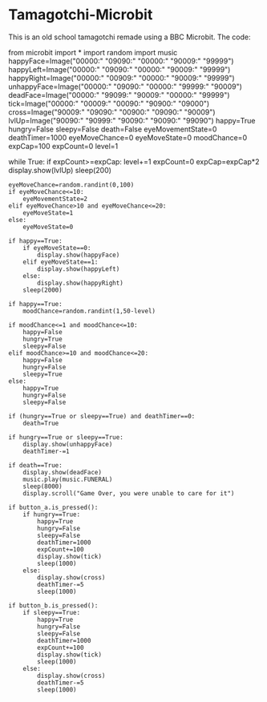 # Tamagotchi-Microbit
This is an old school tamagotchi remade using a BBC Microbit. 
The code:                     

from microbit import *
import random
import music
happyFace=Image("00000:"
                "09090:"
                "00000:"
                "90009:"
                "99999")
happyLeft=Image("00000:"
                "09090:"
                "00000:"
                "90009:"
                "99999")
happyRight=Image("00000:"
                 "00909:"
                 "00000:"
                 "90009:"
                 "99999")
unhappyFace=Image("00000:"
              "09090:"
              "00000:"
              "99999:"
              "90009")
deadFace=Image("00000:"
               "99099:"
               "90009:"
               "00000:"
               "99999")
tick=Image("00000:"
           "00009:"
           "00090:"
           "90900:"
           "09000")
cross=Image("90009:"
            "09090:"
            "00900:"
            "09090:"
            "90009")
lvlUp=Image("90090:"
            "90999:"
            "90090:"
            "90090:"
            "99090")
happy=True
hungry=False
sleepy=False
death=False
eyeMovementState=0
deathTimer=1000
eyeMoveChance=0
eyeMoveState=0
moodChance=0
expCap=100
expCount=0
level=1

while True:
    if expCount>=expCap:
        level+=1
        expCount=0
        expCap=expCap*2
        display.show(lvlUp)
        sleep(200)

    eyeMoveChance=random.randint(0,100)
    if eyeMoveChance<=10:
        eyeMovementState=2
    elif eyeMoveChance>10 and eyeMoveChance<=20:
        eyeMoveState=1
    else:
        eyeMoveState=0
    
    if happy==True:
        if eyeMoveState==0:
            display.show(happyFace)
        elif eyeMoveState==1:
            display.show(happyLeft)
        else:
            display.show(happyRight)
        sleep(2000)

    if happy==True:
        moodChance=random.randint(1,50-level)
    
    if moodChance<=1 and moodChance<=10:
        happy=False
        hungry=True
        sleepy=False
    elif moodChance>=10 and moodChance<=20:
        happy=False
        hungry=False
        sleepy=True
    else:
        happy=True
        hungry=False
        sleepy=False
    
    if (hungry==True or sleepy==True) and deathTimer==0:
        death=True
    
    if hungry==True or sleepy==True:
        display.show(unhappyFace)
        deathTimer-=1
    
    if death==True:
        display.show(deadFace)
        music.play(music.FUNERAL)
        sleep(8000)
        display.scroll("Game Over, you were unable to care for it")

    if button_a.is_pressed():
        if hungry==True:
            happy=True
            hungry=False
            sleepy=False
            deathTimer=1000
            expCount+=100
            display.show(tick)
            sleep(1000)
        else:
            display.show(cross)
            deathTimer-=5
            sleep(1000)
    
    if button_b.is_pressed():
        if sleepy==True:
            happy=True
            hungry=False
            sleepy=False
            deathTimer=1000
            expCount+=100
            display.show(tick)
            sleep(1000)
        else:
            display.show(cross)
            deathTimer-=5
            sleep(1000)


